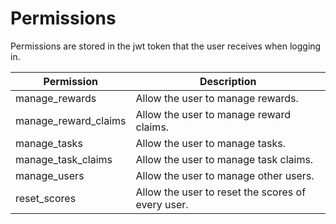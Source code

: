 # Permissions

Permissions are stored in the jwt token that the user receives when logging in.

| Permission           | Description |
| -------------------- | ----------- |
| manage_rewards       | Allow the user to manage rewards. |
| manage_reward_claims | Allow the user to manage reward claims. |
| manage_tasks         | Allow the user to manage tasks. |
| manage_task_claims   | Allow the user to manage task claims. |
| manage_users         | Allow the user to manage other users. |
| reset_scores         | Allow the user to reset the scores of every user. |